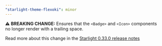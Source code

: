 ```yaml
---
"starlight-theme-flexoki": minor
---
```


⚠️ **BREAKING CHANGE:** Ensures that the `<Badge>` and `<Icon>` components no longer render with a trailing space.

Read more about this change in the [Starlight 0.33.0 release notes](https://github.com/withastro/starlight/releases/tag/@astrojs/starlight@0.33.0)
